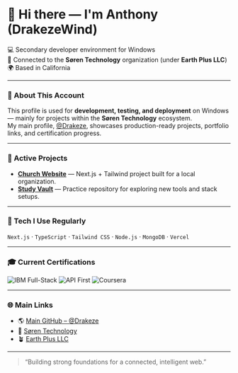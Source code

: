 # 👋 Hi there — I'm Anthony (DrakezeWind)

💻 Secondary developer environment for Windows  
🔗 Connected to the **Søren Technology** organization (under **Earth Plus LLC**)  
🌍 Based in California  

---

### 💬 About This Account
This profile is used for **development, testing, and deployment** on Windows — mainly for projects within the **Søren Technology** ecosystem.  
My main profile, [@Drakeze](https://github.com/Drakeze), showcases production-ready projects, portfolio links, and certification progress.

---

### 🧱 Active Projects
- [**Church Website**](https://github.com/DrakezeWind/Church-Web) — Next.js + Tailwind project built for a local organization.  
- [**Study Vault**](https://github.com/DrakezeWind/Study) — Practice repository for exploring new tools and stack setups.  

---

### 🧩 Tech I Use Regularly
`Next.js` · `TypeScript` · `Tailwind CSS` · `Node.js` · `MongoDB` · `Vercel`

---

### 🎓 Current Certifications
![IBM Full-Stack](https://img.shields.io/badge/IBM%20Full--Stack-blue?style=flat-square)
![API First](https://img.shields.io/badge/API%20First-green?style=flat-square)
![Coursera](https://img.shields.io/badge/Coursera-Learner-blue?style=flat-square)

---

### 🌐 Main Links
- 🌎 [Main GitHub – @Drakeze](https://github.com/Drakeze)  
- 🧠 [Søren Technology](https://github.com/SorenLab)  
- 🪴 [Earth Plus LLC](https://github.com/EarthPlus-Organization)

---

> “Building strong foundations for a connected, intelligent web.”

